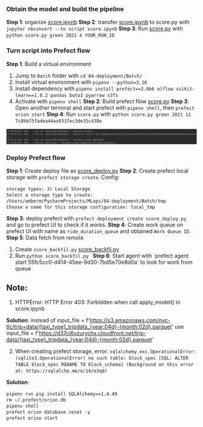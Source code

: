 ### Obtain the model and build the pipeline 
**Step 1**: organize [score.ipynb](score.ipynb)
**Step 2**: transfer [score.ipynb](score.ipynb) to score.py with `jupyter nbconvert --to script score.ipynb`
**Step 3**: Run [score.py](score.py) with  `python score.py green 2021 4 YOUR_RUN_ID`
### Turn script into Prefect flow
**Step 1**: Build a virtual environment
1. Jump to `Batch` folder with `cd 04-deployment/Batch/`
2. Install virtual environment with `pipenv --python=3.10`
3. Install dependency with `pipenv install prefect==2.0b6 mlflow scikit-learn==1.0.2 pandas boto3 pyarrow s3fs`
4. Activate with `pipenv shell`
**Step 2**: Build prefect flow [score.py](score.py)
**Step 3**: Open another terminal and start prefect with `pipenv shell`, then `prefect orion start`
**Step 4**: Run `score.py` with `python score.py green 2021 11 7c8bb75fadea44aa9337ec3de35c430e `

![result.png](..%2Fimages%2Fresult.png)
### Deploy Prefect flow
**Step 1**: Create deploy file as [score_deploy.py](score_deploy.py)
**Step 2**: Create prefect local storage with `prefect storage create`. Config:
```
storage types: 3) Local Storage
Select a storage type to create: /Users/amberm/PycharmProjects/MLops/04-deployment/Batch/tmp
Choose a name for this storage configuration: local_tmp
```
**Step 3**: deploy prefect with `prefect deployment create score_deploy.py` and go to prefect UI to check if it works.
**Step 4**: Create work queue on prefect UI with name as `ride_duration_queue` and obtained `Work Queue ID`.
**Step 5**: Data fetch from remote
1. Create `score_backfil.py` [score_backfil.py](score_backfil.py)
2. Run `python score_backfil.py `
**Step 6**: Start agent with `prefect agent start 55fc5cc0-d414-45ee-9d30-7bd5e70e8d0a' to look for work from queue 






## Note:
1. HTTPError: HTTP Error 403: Forbidden when call apply_model() in score.ipynb

**Solution**: instead of input_file = f'https://s3.amazonaws.com/nyc-tlc/trip+data/{taxi_type}_tripdata_{year:04d}-{month:02d}.parquet'  use input_file = f'https://d37ci6vzurychx.cloudfront.net/trip-data/{taxi_type}_tripdata_{year:04d}-{month:02d}.parquet'

2. When creating prefect storage, error: ```sqlalchemy.exc.OperationalError: (sqlite3.OperationalError) no such table: block_spec
[SQL: ALTER TABLE block_spec RENAME TO block_schema]
(Background on this error at: https://sqlalche.me/e/14/e3q8)```

**Solution**:
```
pipenv run pip install SQLAlchemy==1.4.49 
rm ~/.prefect/orion.db
pipenv shell        
prefect orion database reset -y 
prefect orion start  
```

